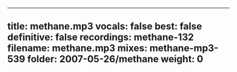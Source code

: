
---
title: methane.mp3
vocals: false
best: false
definitive: false
recordings: methane-132
filename: methane.mp3
mixes: methane-mp3-539
folder: 2007-05-26/methane
weight: 0
---
